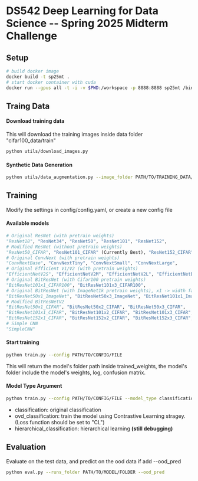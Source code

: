 # DS542 Deep Learning for Data Science -- Spring 2025 Midterm Challenge

## Setup

```bash
# build docker image
docker build -t sp25mt .
# start docker container with cuda
docker run --gpus all -t -i -v $PWD:/workspace -p 8888:8888 sp25mt /bin/bash
```

## Traing Data

#### Download training data
This will download the training images inside data folder "cifar100_data/train"
```bash
python utils/download_images.py 
```
#### Synthetic Data Generation
```bash
python utils/data_augmentation.py --image_folder PATH/TO/TRAINING_DATA/ --aug_folder PATH/TO/SAVE/SYNTHETIC_DATA --aug_size FactorOfSyntheticData
```

## Training
Modify the settings in config/config.yaml, or create a new config file

#### Available models
```python
# Original ResNet (with pretrain weights)
"ResNet18", "ResNet34", "ResNet50", "ResNet101", "ResNet152",
# Modified ResNet (without pretrain weights)
"ResNet50_CIFAR", "ResNet101_CIFAR" (Currently Best), "ResNet152_CIFAR",
# Original ConvNext (with pretrain weights)
"ConvNextBase", "ConvNextTiny", "ConvNextSmall", "ConvNextLarge",
# Original Efficient V1/V2 (with pretrain weights)
"EfficientNetV2S", "EfficientNetV2M", "EfficientNetV2L", "EfficientNetB0", "EfficientNetB7",
# Original BitResNet (with Cifar100 pretrain weights)
"BitResNet101x1_CIFAR100", "BitResNet101x3_CIFAR100", 
# Original BitResNet (with ImageNet1k pretrain weights), x1 -> width factor=1
"BitResNet50x1_ImageNet", "BitResNet50x3_ImageNet", "BitResNet101x1_ImageNet", "BitResNet101x3_ImageNet",
# Modified BitResNetV2
"BitResNet50x1_CIFAR", "BitResNet50x2_CIFAR", "BitResNet50x3_CIFAR",
"BitResNet101x1_CIFAR", "BitResNet101x2_CIFAR", "BitResNet101x3_CIFAR",
"BitResNet152x1_CIFAR", "BitResNet152x2_CIFAR", "BitResNet152x3_CIFAR",
# Simple CNN
"SimpleCNN"
```

#### Start training
```bash
python train.py --config PATH/TO/CONFIG/FILE
```
This will return the model's folder path inside trained_weights, the model's folder include the model's weights, log, confusion matrix.

#### Model Type Argument
```bash
python train.py --config PATH/TO/CONFIG/FILE --model_type classification/ovd_classification/hierarchical_classification
```
- classification: original classification
- ovd_classification: train the model using Contrastive Learning stragey. (Loss function should be set to "CL")
- hierarchical_classification: hierarchical learning **(still debugging)**


## Evaluation
Evaluate on the test data, and predict on the ood data if add --ood_pred

```bash
python eval.py --runs_folder PATH/TO/MODEL/FOLDER --ood_pred
```